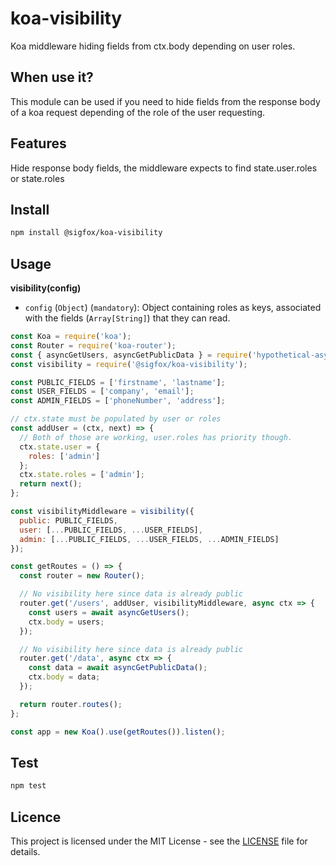 # koa-visibility

Koa middleware hiding fields from ctx.body depending on user roles.

## When use it?

This module can be used if you need to hide fields from the response body of a koa request depending of the role of the user requesting.

## Features

Hide response body fields, the middleware expects to find state.user.roles or state.roles

## Install

```bash
npm install @sigfox/koa-visibility
```

## Usage

**visibility(config)**

- `config` (`Object`) (`mandatory`): Object containing roles as keys, associated with the fields (`Array[String]`) that they can read.

```javascript
const Koa = require('koa');
const Router = require('koa-router');
const { asyncGetUsers, asyncGetPublicData } = require('hypothetical-async-getters');
const visibility = require('@sigfox/koa-visibility');

const PUBLIC_FIELDS = ['firstname', 'lastname'];
const USER_FIELDS = ['company', 'email'];
const ADMIN_FIELDS = ['phoneNumber', 'address'];

// ctx.state must be populated by user or roles
const addUser = (ctx, next) => {
  // Both of those are working, user.roles has priority though.
  ctx.state.user = {
    roles: ['admin']
  };
  ctx.state.roles = ['admin'];
  return next();
};

const visibilityMiddleware = visibility({
  public: PUBLIC_FIELDS,
  user: [...PUBLIC_FIELDS, ...USER_FIELDS],
  admin: [...PUBLIC_FIELDS, ...USER_FIELDS, ...ADMIN_FIELDS]
});

const getRoutes = () => {
  const router = new Router();

  // No visibility here since data is already public
  router.get('/users', addUser, visibilityMiddleware, async ctx => {
    const users = await asyncGetUsers();
    ctx.body = users;
  });

  // No visibility here since data is already public
  router.get('/data', async ctx => {
    const data = await asyncGetPublicData();
    ctx.body = data;
  });

  return router.routes();
};

const app = new Koa().use(getRoutes()).listen();
```

## Test

```bash
npm test
```

## Licence

This project is licensed under the MIT License - see the [LICENSE](https://github.com/sigfox/javascript/blob/master/LICENSE) file for details.
